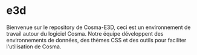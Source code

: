 # e3d
Bienvenue sur le repository de Cosma-E3D, ceci est un environnement de travail autour du logiciel Cosma.
Notre équipe développent des environnements de données, des thèmes CSS et des outils pour faciliter l'utilisation de Cosma.
